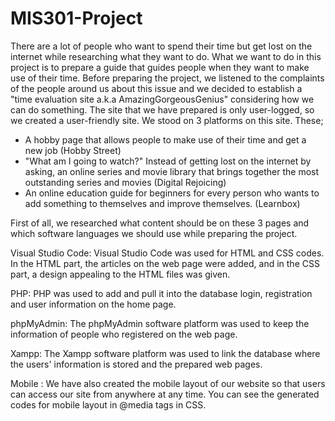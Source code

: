 # MIS301-Project
There are a lot of people who want to spend their time but get lost on the internet while researching what they want to do. What we want to do in this project is to prepare a guide that guides people when they want to make use of their time. Before preparing the project, we listened to the complaints of the people around us about this issue and we decided to establish a "time evaluation site a.k.a AmazingGorgeousGenius" considering how we can do something. The site that we have prepared is only user-logged, so we created a user-friendly site.
We stood on 3 platforms on this site. These;
- A hobby page that allows people to make use of their time and get a new job (Hobby Street)
- "What am I going to watch?" Instead of getting lost on the internet by asking, an online series and movie library that brings together the most outstanding series and movies (Digital Rejoicing)
- An online education guide for beginners for every person who wants to add something to themselves and improve themselves. (Learnbox)

First of all, we researched what content should be on these 3 pages and which software languages we should use while preparing the project.

Visual Studio Code: Visual Studio Code was used for HTML and CSS codes. In the HTML part, the articles on the web page were added, and in the CSS part, a design appealing to the HTML files was given.

PHP: PHP was used to add and pull it into the database login, registration and user information on the home page.

phpMyAdmin: The phpMyAdmin software platform was used to keep the information of people who registered on the web page. 

Xampp: The Xampp software platform was used to link the database where the users' information is stored and the prepared web pages.

Mobile : We have also created the mobile layout of our website so that users can access our site from anywhere at any time. You can see the generated codes for mobile layout in @media tags in CSS.  

